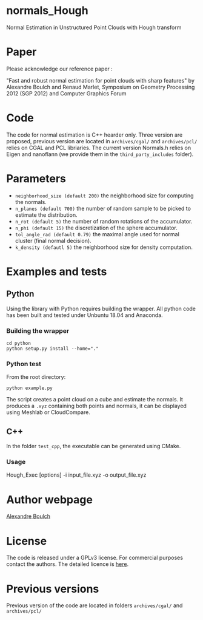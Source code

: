 # normals_Hough

Normal Estimation in Unstructured Point Clouds with Hough transform

# Paper

Please acknowledge our reference paper :

"Fast and robust normal estimation for point clouds with sharp features" by Alexandre Boulch and Renaud Marlet, Symposium on Geometry Processing 2012 (SGP 2012) and Computer Graphics Forum



# Code

The code for normal estimation is C++ hearder only. Three version are proposed, previous version are located in ```archives/cgal/``` and ```archives/pcl/``` relies on CGAL and PCL libriaries.
The current version Normals.h relies on Eigen and nanoflann (we provide them in the ```third_party_includes``` folder).

# Parameters

* `neighborhood_size (default 200)` the neighborhood size for computing the normals.
* `n_planes (default 700)` the number of random sample to be picked to estimate the distribution.
* `n_rot (default 5)` the number of random rotations of the accumulator.
* `n_phi (default 15)` the discretization of the sphere accumulator.
* `tol_angle_rad (default 0.79)` the maximal angle used for normal cluster (final normal decision).
* `k_density (defautl 5)` the neighborhood size for density computation.

# Examples and tests

## Python

Using the library with Python requires building the wrapper.
All python code has been built and tested under Unbuntu 18.04 and Anaconda.

### Building the wrapper
```
cd python
python setup.py install --home="."
```

### Python test
From the root directory:
```
python example.py
```
The script creates a point cloud on a cube and estimate the normals.
It produces a ```.xyz``` containing both points and normals, it can be displayed using Meshlab or CloudCompare.

## C++

In the folder ```test_cpp```, the executable can be generated using CMake.

### Usage

Hough_Exec [options] -i input_file.xyz -o output_file.xyz

# Author webpage

[Alexandre Boulch](www.boulch.eu)

# License

The code is released under a GPLv3 license. For commercial purposes contact the authors.
The detailed licence is [here](LICENSE.md).

# Previous versions

Previous version of the code are located in folders ```archives/cgal/``` and ```archives/pcl/```
